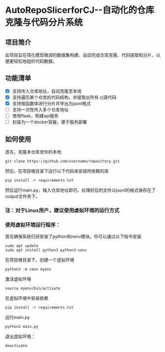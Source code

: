 # AutoRepoSlicerforCJ--自动化的仓库克隆与代码分片系统

## 项目简介

此项目旨在简化模型微调的数据集构建，自动完成仓库克隆、代码提取和分片，以便更轻松地组织代码数据。

## 功能清单

- [x] 支持传入仓库地址，自动克隆至本地
- [x] 支持遍历某个仓库的代码结构，并提取出所有.cj源代码
- [x] 支持按函数体进行分片并导出为jsonl格式
- [ ] 支持一次性传入多个仓库地址
- [ ] 使用flask，构建api服务
- [ ] 封装为一个docker容器，便于服务部署

## 如何使用

首先，克隆本仓库至你的本地

``` shell
git clone https://github.com/username/repository.git
```
然后，在项目根目录下运行以下代码来安装所依赖的库
```shell
pip install -r requirements.txt
```
然后运行main.py，输入仓库地址即可。处理好后的文件以jsonl的格式保存在了output文件夹下。


### 注：对于Linux用户，建议使用虚拟环境的运行方式

### 使用虚拟环境运行程序：

首先确保系统已经安装了python和nenv模块。你可以通过以下指令安装
``` shell
sudo apt update
sudo apt install python3 python3-venv
```

在项目根目录下，创建一个虚拟环境
``` shell
python3 -m venv myenv
```
激活虚拟环境
``` shell
source myenv/bin/activate
```
在虚拟环境中安装依赖
``` shell
pip install -r requirements.txt
```
运行main.py
```shell
python3 main.py
```
退出虚拟环境：
``` shell
deactivate
```